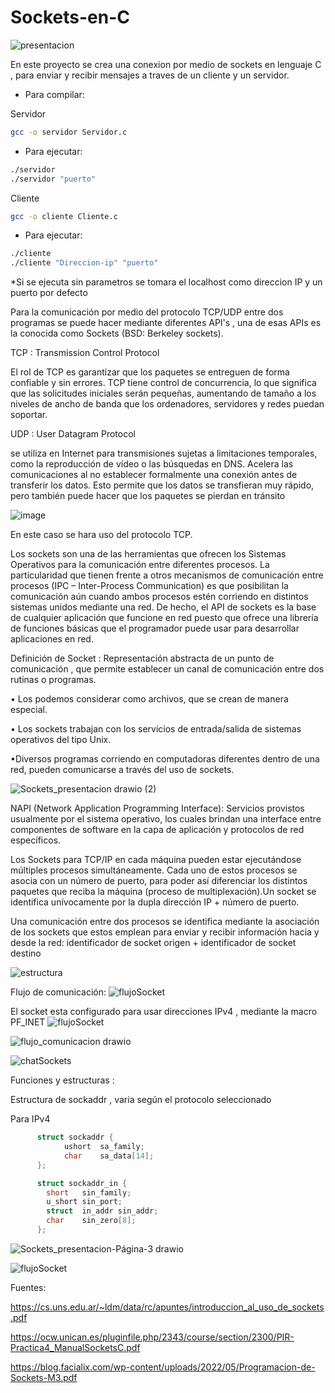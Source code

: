 # Sockets-en-C

![presentacion](https://github.com/Seba-SL/Sockets-en-C/assets/65742172/75557a66-510c-4730-9c20-1d5e3c3909da)

En este proyecto se crea una conexion por medio de sockets en lenguaje C , para enviar y recibir mensajes a traves de un cliente y un servidor.

- Para compilar:

Servidor

```bash
gcc -o servidor Servidor.c
```

- Para ejecutar:

```bash
./servidor 
./servidor "puerto"
```

Cliente

```bash
gcc -o cliente Cliente.c
```

- Para ejecutar:

```bash
./cliente
./cliente "Direccion-ip" "puerto"
```
*Si se ejecuta sin parametros se tomara el localhost como direccion IP y un puerto por defecto


Para la comunicación por medio del protocolo TCP/UDP entre dos programas se puede hacer mediante diferentes API's , una de esas APIs es la conocida como Sockets (BSD: Berkeley sockets).

TCP : Transmission Control Protocol

El rol de TCP es garantizar que los paquetes se entreguen de forma confiable y sin errores. TCP tiene control de concurrencia, lo que significa que las solicitudes iniciales serán pequeñas, aumentando de tamaño a los niveles de ancho de banda que los ordenadores, servidores y redes puedan soportar.

UDP : User Datagram Protocol

se utiliza en Internet para transmisiones sujetas a limitaciones temporales, como la reproducción de vídeo o las búsquedas en DNS. Acelera las comunicaciones al no establecer formalmente una conexión antes de transferir los datos. Esto permite que los datos se transfieran muy rápido, pero también puede hacer que los paquetes se pierdan en tránsito 

![image](https://github.com/Seba-SL/Sockets-en-C/assets/65742172/9a60897c-0a11-44e1-bc60-9deeae34beb2)


En este caso se hara uso del protocolo TCP.

Los sockets son una de las herramientas que ofrecen los Sistemas Operativos para la comunicación entre diferentes procesos. La particularidad que tienen frente a otros
mecanismos de comunicación entre procesos (IPC – Inter-Process Communication) es que posibilitan la comunicación aún cuando ambos procesos estén corriendo en distintos 
sistemas unidos mediante una red. De hecho, el API de sockets es la base de cualquier aplicación que funcione en red puesto que ofrece una librería de funciones
básicas que el programador puede usar para desarrollar aplicaciones en red.

Definición de Socket : Representación abstracta de un punto de comunicación , que permite establecer un canal de comunicación entre dos rutinas o programas.

• Los podemos considerar como archivos, que se crean de manera especial.

• Los sockets trabajan con los servicios de entrada/salida de sistemas operativos del tipo Unix.

•Diversos programas corriendo en computadoras diferentes dentro de una red, pueden comunicarse a través del uso de sockets.

![Sockets_presentacion drawio (2)](https://github.com/Seba-SL/Sockets-en-C/assets/65742172/957dd693-97b5-45a1-88dc-e84529bcdfef)

NAPI (Network Application Programming Interface):
Servicios provistos usualmente por el sistema operativo, los cuales brindan una interface entre componentes de software en la capa de aplicación y protocolos de red específicos.


Los Sockets para TCP/IP en cada máquina pueden estar ejecutándose múltiples procesos simultáneamente. Cada uno de estos procesos se asocia con un número de puerto, para poder así diferenciar los
distintos paquetes que reciba la máquina (proceso de multiplexación).Un socket se identifica unívocamente por la dupla dirección IP + número de puerto.

Una comunicación entre dos procesos se identifica mediante la asociación de los sockets que estos emplean para enviar y recibir información hacia y desde la red:
identificador de socket origen + identificador de socket destino

![estructura](https://github.com/Seba-SL/Sockets-en-C/assets/65742172/4bba6823-10c7-4757-be41-66360792e02c)

Flujo de comunicación:
![flujoSocket](https://github.com/Seba-SL/Sockets-en-C/assets/65742172/7283ae5b-2337-4c48-854b-cb4d4390bb9c)

El socket esta configurado para usar direcciones IPv4 , mediante la macro PF_INET
![flujoSocket](https://github.com/Seba-SL/Sockets-en-C/assets/65742172/6882e32d-d9ec-4940-a180-fd3bfb7c590f)

![flujo_comunicacion drawio](https://github.com/Seba-SL/Sockets-en-C/assets/65742172/a2e2e27a-5438-43e1-9eb0-022e9475e5e9)


![chatSockets](https://github.com/Seba-SL/Sockets-en-C/assets/65742172/492ca993-7bac-4221-8e0b-022afde1c4c4)


Funciones y estructuras :

Estructura de sockaddr , varia según el protocolo seleccionado 

Para IPv4

```c
      struct sockaddr {
            ushort  sa_family;
            char    sa_data[14];
      };

      struct sockaddr_in {
        short   sin_family;
        u_short sin_port;
        struct  in_addr sin_addr;
        char    sin_zero[8];
      };
```
![Sockets_presentacion-Página-3 drawio](https://github.com/Seba-SL/Sockets-en-C/assets/65742172/8c1f175b-d943-4bb1-a97c-5220cfca89f0)

![flujoSocket](https://github.com/Seba-SL/Sockets-en-C/assets/65742172/e136dac5-c709-431e-9f85-4e4990df54db)



Fuentes:

https://cs.uns.edu.ar/~ldm/data/rc/apuntes/introduccion_al_uso_de_sockets.pdf

https://ocw.unican.es/pluginfile.php/2343/course/section/2300/PIR-Practica4_ManualSocketsC.pdf

https://blog.facialix.com/wp-content/uploads/2022/05/Programacion-de-Sockets-M3.pdf
